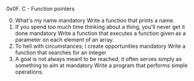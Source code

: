 0x0F. C - Function pointers

0. What's my name
mandatory
Write a function that prints a name.
1. If you spend too much time thinking about a thing, you'll never get it done
mandatory
Write a function that executes a function given as a parameter on each element of an array.
2. To hell with circumstances; I create opportunities
mandatory
Write a function that searches for an integer
3. A goal is not always meant to be reached, it often serves simply as something to aim at
mandatory
Write a program that performs simple operations.
